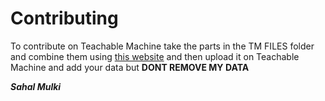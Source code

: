 # Contributing

To contribute on Teachable Machine take the parts in the TM FILES folder and combine them using
[this website](https://pinetools.com/join-files) and then upload it on Teachable Machine and add your data but 
**DONT REMOVE MY DATA**

**_Sahal Mulki_**
